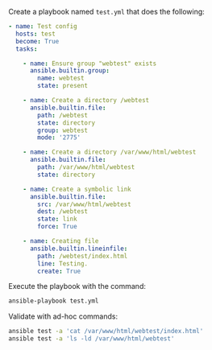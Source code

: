Create a playbook named `test.yml` that does the following:

```test.yml
- name: Test config
  hosts: test
  become: True
  tasks:

    - name: Ensure group "webtest" exists
      ansible.builtin.group:
        name: webtest
        state: present

    - name: Create a directory /webtest
      ansible.builtin.file:
        path: /webtest
        state: directory
        group: webtest
        mode: '2775'

    - name: Create a directory /var/www/html/webtest
      ansible.builtin.file:
        path: /var/www/html/webtest
        state: directory

    - name: Create a symbolic link
      ansible.builtin.file:
        src: /var/www/html/webtest
        dest: /webtest
        state: link
        force: True

    - name: Creating file  
      ansible.builtin.lineinfile:
        path: /webtest/index.html
        line: Testing.
        create: True
```

Execute the playbook with the command:

```bash
ansible-playbook test.yml
```

Validate with ad-hoc commands:

```bash
ansible test -a 'cat /var/www/html/webtest/index.html'
ansible test -a 'ls -ld /var/www/html/webtest'
```
